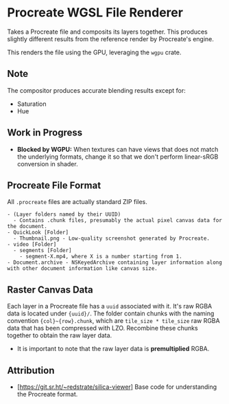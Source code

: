 # Procreate WGSL File Renderer

Takes a Procreate file and composits its layers together. This produces slightly
different results from the reference render by Procreate's engine.

This renders the file using the GPU, leveraging the `wgpu` crate.

## Note
The compositor produces accurate blending results except for:
* Saturation
* Hue

## Work in Progress
* **Blocked by WGPU:** When textures can have views that does not match the
  underlying formats, change it so that we don't perform linear-sRGB conversion in shader.

## Procreate File Format
All `.procreate` files are actually standard ZIP files.
```
- (Layer folders named by their UUID)
  - Contains .chunk files, presumably the actual pixel canvas data for the document.
- QuickLook [Folder]
  - Thumbnail.png - Low-quality screenshot generated by Procreate.
- video [Folder]
  - segments [Folder]
    - segment-X.mp4, where X is a number starting from 1.
- Document.archive - NSKeyedArchive containing layer information along with other document information like canvas size.
```

## Raster Canvas Data
Each layer in a Procreate file has a `uuid` associated with it. It's raw RGBA data is located
under `{uuid}/`. The folder contain chunks with the naming convention `{col}~{row}.chunk`,
which are `tile_size * tile_size` raw RGBA data that has been compressed with LZO.
Recombine these chunks together to obtain the raw layer data.
* It is important to note that the raw layer data is **premultiplied** RGBA.

## Attribution
* [https://git.sr.ht/~redstrate/silica-viewer] Base code for understanding the Procreate format.